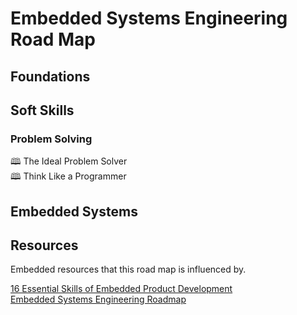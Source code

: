# Embedded Systems Engineering Road Map

## Foundations

## Soft Skills

### Problem Solving

&#128366; The Ideal Problem Solver  
&#128366; Think Like a Programmer  

## Embedded Systems

## Resources

Embedded resources that this road map is influenced by.

[16 Essential Skills of Embedded Product Development](https://swedishembedded.com/product/skills)  
[Embedded Systems Engineering Roadmap](https://github.com/m3y54m/Embedded-Engineering-Roadmap)  
